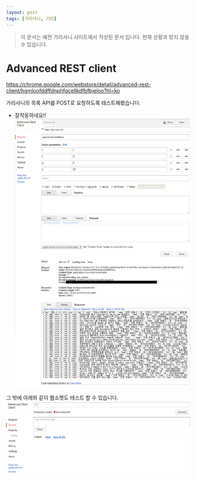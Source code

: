 ```yaml
---
layout: post
tags: [가리사니, 기타]
---
```


> 이 문서는 예전 가리사니 사이트에서 작성된 문서 입니다.
현재 상황과 맞지 않을 수 있습니다.


# Advanced REST client
https://chrome.google.com/webstore/detail/advanced-rest-client/hgmloofddffdnphfgcellkdfbfbjeloo?hl=ko

가리사니의 목록 API를 POST로 요청하도록 테스트해봤습니다.
- 잘작동하네요!!
![](/file/old/32.png)

그 밖에 아래와 같이 웹소켓도 테스트 할 수 있습니다.
![](/file/old/33.png)